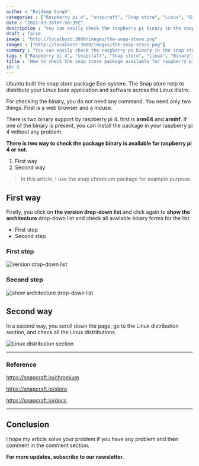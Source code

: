 ```yaml
---
author : "Rajdeep Singh"
categories : ["Raspberry pi 4", "snapcraft", "Snap store", "Linux", "Binary"]
date : "2022-03-26T07:50:39Z"
description : "You can easily check the raspberry pi binary in the snap store without the command line and code."
draft : false
image : "http://localhost:3000/images/the-snap-store.png"
images : ["http://localhost:3000/images/the-snap-store.png"]
summary : "You can easily check the raspberry pi binary in the snap store without the command line and code."
tags : ["Raspberry pi 4", "snapcraft", "Snap store", "Linux", "Binary"]
title : "How to check the snap store package available for raspberry pi 4 or not?"
id: 5
---
```



Ubuntu built the snap store package Eco-system. The Snap store help to distribute your Linux base application and software across the Linux distro.

For checking the binary, you do not need any command. You need only two things. First is a web browser and a mouse.

There is two binary support by raspberry pi 4. first is **arm64** and **armhf**. If one of the binary is present, you can install the package in your raspberry pi 4 without any problem.



**There is two way to check the package binary is available for raspberry pi 4 or not.**

1. First way
2. Second way



> In this article, I use the snap chromium package for example purpose.


## First way

Firstly, you click on **the version drop-down list** and click again to **show the architecture** drop-down list and check all available binary forms for the list.

* First step
* Second step

### First step

![version drop-down list](http://localhost:3000/images/firstway.png)



### Second step

![show architecture drop-down list](http://localhost:3000/images/firstway-2.png)


## Second way

In a second way, you scroll down the page, go to the Linux distribution section, and check all the Linux distributions.

![Linux distribution section](http://localhost:3000/images/secondway.png)


---

### Reference

https://snapcraft.io/chromium

https://snapcraft.io/store

https://snapcraft.io/docs

---

## Conclusion

I hope my article solve your problem if you have any problem and then comment in the comment section.

**For more updates, subscribe to our newsletter.**



